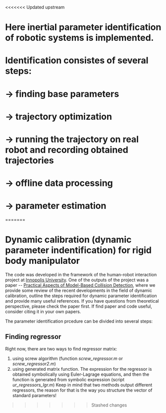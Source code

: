 <<<<<<< Updated upstream
# Here inertial parameter identification of robotic systems is implemented.
# Identification consistes of several steps:
#   -> finding base parameters 
#   -> trajectory optimization
#   -> running the trajectory on real robot and recording obtained trajectories
#   -> offline data processing
#   -> parameter estimation
=======
# Dynamic calibration (dynamic parameter indentification) for rigid body manipulator
The code was developed in the framework of the human-robot interaction project at [Innopolis University](https://innopolis.university/en/). One of the outputs of the project was a paper -- [Practical Aspects of Model-Based Collision Detection](https://www.frontiersin.org/articles/10.3389/frobt.2020.571574/full), where we provide some review of the recent developments in the field of dynamic calibration, outline the steps required for dynamic parameter identification and provide many useful references. If you have questions from theoretical perspective, please check the paper first. If find paper and code useful, consider citing it in your own papers.

The parameter identification prcedure can be divided into several steps:
## Finding regressor
Right now, there are two ways to find regressor matrix:
1. using screw algorithm (function *screw_regressor.m* or *screw_regressor2.m*)
2. using generated matrix function. The expression for the regressor is obtained symbolically using Euler-Lagrage equations, and then the function is generated from symbolic expression (script *ur_regressors_lgr.m*)
Keep in mind that two methods output different regressors, the reason for that is the way you structure the vector of standard parameters!
>>>>>>> Stashed changes
